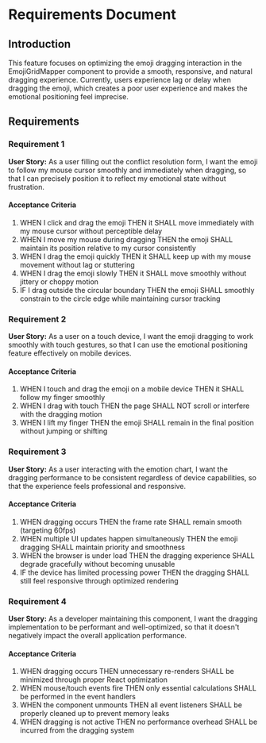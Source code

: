 # Requirements Document

## Introduction

This feature focuses on optimizing the emoji dragging interaction in the EmojiGridMapper component to provide a smooth, responsive, and natural dragging experience. Currently, users experience lag or delay when dragging the emoji, which creates a poor user experience and makes the emotional positioning feel imprecise.

## Requirements

### Requirement 1

**User Story:** As a user filling out the conflict resolution form, I want the emoji to follow my mouse cursor smoothly and immediately when dragging, so that I can precisely position it to reflect my emotional state without frustration.

#### Acceptance Criteria

1. WHEN I click and drag the emoji THEN it SHALL move immediately with my mouse cursor without perceptible delay
2. WHEN I move my mouse during dragging THEN the emoji SHALL maintain its position relative to my cursor consistently
3. WHEN I drag the emoji quickly THEN it SHALL keep up with my mouse movement without lag or stuttering
4. WHEN I drag the emoji slowly THEN it SHALL move smoothly without jittery or choppy motion
5. IF I drag outside the circular boundary THEN the emoji SHALL smoothly constrain to the circle edge while maintaining cursor tracking

### Requirement 2

**User Story:** As a user on a touch device, I want the emoji dragging to work smoothly with touch gestures, so that I can use the emotional positioning feature effectively on mobile devices.

#### Acceptance Criteria

1. WHEN I touch and drag the emoji on a mobile device THEN it SHALL follow my finger smoothly
2. WHEN I drag with touch THEN the page SHALL NOT scroll or interfere with the dragging motion
3. WHEN I lift my finger THEN the emoji SHALL remain in the final position without jumping or shifting

### Requirement 3

**User Story:** As a user interacting with the emotion chart, I want the dragging performance to be consistent regardless of device capabilities, so that the experience feels professional and responsive.

#### Acceptance Criteria

1. WHEN dragging occurs THEN the frame rate SHALL remain smooth (targeting 60fps)
2. WHEN multiple UI updates happen simultaneously THEN the emoji dragging SHALL maintain priority and smoothness
3. WHEN the browser is under load THEN the dragging experience SHALL degrade gracefully without becoming unusable
4. IF the device has limited processing power THEN the dragging SHALL still feel responsive through optimized rendering

### Requirement 4

**User Story:** As a developer maintaining this component, I want the dragging implementation to be performant and well-optimized, so that it doesn't negatively impact the overall application performance.

#### Acceptance Criteria

1. WHEN dragging occurs THEN unnecessary re-renders SHALL be minimized through proper React optimization
2. WHEN mouse/touch events fire THEN only essential calculations SHALL be performed in the event handlers
3. WHEN the component unmounts THEN all event listeners SHALL be properly cleaned up to prevent memory leaks
4. WHEN dragging is not active THEN no performance overhead SHALL be incurred from the dragging system